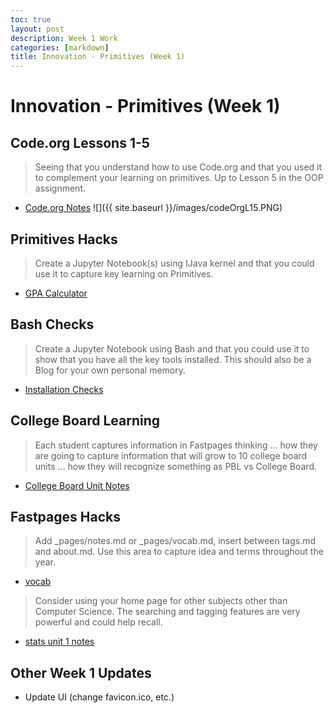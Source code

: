```yaml
---
toc: true
layout: post
description: Week 1 Work
categories: [markdown]
title: Innovation - Primitives (Week 1)
---
```

# Innovation - Primitives (Week 1)

## Code.org Lessons 1-5
> Seeing that you understand how to use Code.org and that you used it to complement your learning on primitives.  Up to Lesson 5 in the OOP assignment.
- [Code.org Notes](https://mann223.github.io/fastpages/jupyter/2022/08/28/codeorgNotes-copy.html)
![]({{ site.baseurl }}/images/codeOrgL15.PNG)

## Primitives Hacks
> Create a Jupyter Notebook(s) using IJava kernel and that you could use it to capture key learning on Primitives.  
- [GPA Calculator](https://mann223.github.io/fastpages/jupyter/2022/08/25/primitiveHacks.html)

## Bash Checks
> Create a Jupyter Notebook using Bash and that you could use it to show that you have all the key tools installed.   This should also be a Blog for your own personal memory.
- [Installation Checks](https://mann223.github.io/fastpages/jupyter/2022/08/27/bashChecks.html)

## College Board Learning
> Each student captures information  in Fastpages thinking ... how they are going to capture information that will grow to 10 college board units ... how they will recognize something as PBL vs College Board.
- [College Board Unit Notes](https://mann223.github.io/fastpages/markdown/2022/08/28/collegeBoardLearning.html)

## Fastpages Hacks
> Add _pages/notes.md or _pages/vocab.md, insert between tags.md and about.md. Use this area to capture idea and terms throughout the year.
- [vocab]()
>Consider using your home page for other subjects other than Computer Science. The searching and tagging features are very powerful and could help recall.
- [stats unit 1 notes]()

## Other Week 1 Updates
- Update UI (change favicon.ico, etc.)

